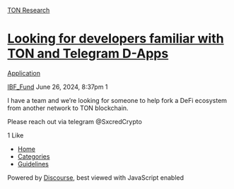 [TON Research](/)

# [Looking for developers familiar with TON and Telegram D-Apps](/t/looking-for-developers-familiar-with-ton-and-telegram-d-apps/26036)

[Application](/c/application/20) 

    

[IBF\_Fund](https://tonresear.ch/u/IBF_Fund)  June 26, 2024, 8:37pm  1

I have a team and we’re looking for someone to help fork a DeFi ecosystem from another network to TON blockchain.

Please reach out via telegram @SxcredCrypto

  1 Like

*   [Home](/)
*   [Categories](/categories)
*   [Guidelines](/guidelines)

Powered by [Discourse](https://www.discourse.org), best viewed with JavaScript enabled